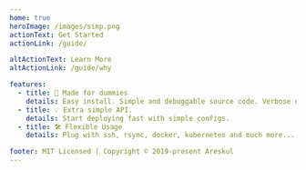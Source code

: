 ```yaml
---
home: true
heroImage: /images/simp.png
actionText: Get Started
actionLink: /guide/

altActionText: Learn More
altActionLink: /guide/why

features:
  - title: 🤯 Made for dummies
    details: Easy install. Simple and debuggable source code. Verbose debugging.
  - title: 💡 Extra simple API.
    details: Start deploying fast with simple configs.
  - title: 🛠️ Flexible Usage
    details: Plug with ssh, rsync, docker, kubernetes and much more...

footer: MIT Licensed | Copyright © 2019-present Areskul
---
```

